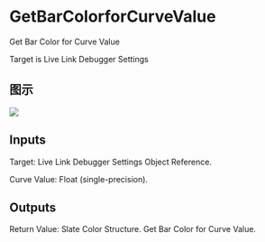 # GetBarColorforCurveValue

Get Bar Color for Curve Value

Target is Live Link Debugger Settings

## 图示

![]($-20221218-19453385.png)

## Inputs

Target: Live Link Debugger Settings Object Reference.

Curve Value: Float (single-precision).  

## Outputs

Return Value: Slate Color Structure. Get Bar Color for Curve Value.

